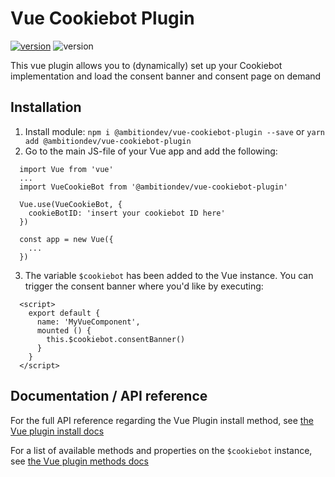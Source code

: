 # Vue Cookiebot Plugin

[![version](https://img.shields.io/npm/v/@ambitiondev/vue-cookiebot-plugin/latest.svg)](https://www.npmjs.com/package/@ambitiondev/vue-cookiebot-plugin) ![version](https://img.shields.io/npm/l/@ambitiondev/vue-cookiebot-plugin)

This vue plugin allows you to (dynamically) set up your Cookiebot implementation and load the consent banner and consent page on demand

## Installation

1. Install module: `npm i @ambitiondev/vue-cookiebot-plugin --save` or `yarn add @ambitiondev/vue-cookiebot-plugin`
2. Go to the main JS-file of your Vue app and add the following:
```
  import Vue from 'vue'
  ...
  import VueCookieBot from '@ambitiondev/vue-cookiebot-plugin'

  Vue.use(VueCookieBot, {
    cookieBotID: 'insert your cookiebot ID here'
  })

  const app = new Vue({
    ...
  })
```
3. The variable `$cookiebot` has been added to the Vue instance. You can trigger the consent banner where you'd like by executing:
```
  <script>
    export default {
      name: 'MyVueComponent',
      mounted () {
        this.$cookiebot.consentBanner()
      }
    }
  </script>
```

## Documentation / API reference

For the full API reference regarding the Vue Plugin install method, see [the Vue plugin install docs](docs/install.md)

For a list of available methods and properties on the `$cookiebot` instance, see [the Vue plugin methods docs](docs/methods.md)
